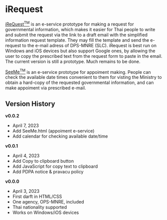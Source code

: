 # iRequest
[iReQuest<sup>TM</sup>](https://kietpawpan.github.io/iRequest/index.html) is an e-service prototype for making a request for governmental information, which makes it easier for Thai people to write and submit the request via the link to a draft email with the simplified information request template. They may fill the template and send the e-request to the e-mail adress of DPS-MNRE (SLC). iRequest is best run on Windows and iOS devices but also support Google ones, by allowing the user to copy the prescribed text from the request form to paste in the email. The current version is still a prototype. Much remains to be done.  

[SeeMe<sup>TM</sup>](https://kietpawpan.github.io/iRequest/SeeMe.html) is an e-service prototype for appoiment making. People can check the available date times convenient to them for visting the Ministry to obtain a hard-copy of the requested governmental information, and can make appoiment via prescribed e-mail. 

## Version History
__v0.0.2__
- April 7, 2023
- Add SeeMe.html (appoiment e-service)
- Add calendar for checking available date/time

__v0.0.1__
- April 4, 2023
- Add Copy to clipboard button
- Add JavaScript for copy text to clipboard
- Add PDPA notice & pravacu policy

__v0.0.0__ 
- April 3, 2023
- First darft in HTML/CSS
- One agency, OPS-MNRE, included
- Thai nationality supported
- Works on Windows/iOS devices 
